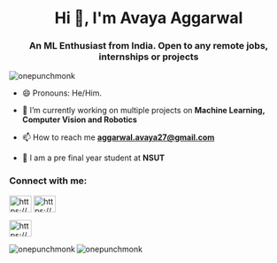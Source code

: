<div>
<h1 align="center">Hi 👋, I'm Avaya Aggarwal</h1>
<h3 align="center">An ML Enthusiast from India. Open to any remote jobs, internships or projects</h3>

<p align="left"> <img src="https://komarev.com/ghpvc/?username=onepunchmonk&label=Profile%20views&color=0e75b6&style=flat" alt="onepunchmonk" /> </p>

- 😄 Pronouns: He/Him.
  
- 🌱 I’m currently working on multiple projects on **Machine Learning, Computer Vision and Robotics**

- 📫 How to reach me **aggarwal.avaya27@gmail.com**

- 📝 I am a pre final year student at **NSUT**




<h3 align="left">Connect with me:</h3>
<p align="left">
<a href="https://dev.to/https://github.com/onepunchmonk" target="blank"><img align="center" src="https://raw.githubusercontent.com/rahuldkjain/github-profile-readme-generator/master/src/images/icons/Social/devto.svg" alt="https://github.com/onepunchmonk" height="30" width="40" /></a>
<a href="https://linkedin.com/in/https://www.linkedin.com/in/avaya-aggarwal" target="blank"><img align="center" src="https://raw.githubusercontent.com/rahuldkjain/github-profile-readme-generator/master/src/images/icons/Social/linked-in-alt.svg" alt="https://www.linkedin.com/in/avaya-aggarwal" height="30" width="40" /></a>
  
<a href="https://www.kaggle.com/avayaaggarwal27" target="blank"><img align="center" src="https://cdnlogo.com/logos/k/70/kaggle.svg" alt="https://www.kaggle.com/avayaaggarwal27/code" height="30" width="40" /></a>

</p>

<p><img align="left" src="https://github-readme-stats.vercel.app/api/top-langs?username=onepunchmonk&show_icons=true&locale=en&layout=compact" alt="onepunchmonk" /></p>

<p><img align="center" src="https://github-readme-streak-stats.herokuapp.com/?user=onepunchmonk&" alt="onepunchmonk" /></p>


</div>
